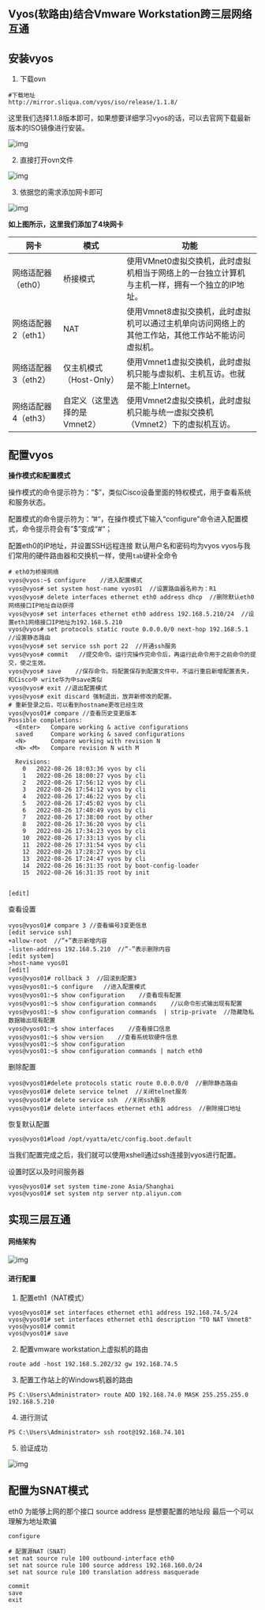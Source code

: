## Vyos(软路由)结合Vmware Workstation跨三层网络互通

## 安装vyos

1. 下载ovn

```plain
#下载地址
http://mirror.sliqua.com/vyos/iso/release/1.1.8/
```



这里我们选择1.1.8版本即可，如果想要详细学习vyos的话，可以去官网下载最新版本的ISO镜像进行安装。



![img](images/vyos-01.png)



2. 直接打开ovn文件

![img](images/vyos-02.png)

3. 依据您的需求添加网卡即可

![img](images/vyos-03.png)

**如上图所示，这里我们添加了4块网卡**

| 网卡                | 模式                         | 功能                                                         |
| ------------------- | ---------------------------- | ------------------------------------------------------------ |
| 网络适配器（eth0）  | 桥接模式                     | 使用VMnet0虚拟交换机，此时虚拟机相当于网络上的一台独立计算机与主机一样，拥有一个独立的IP地址。 |
| 网络适配器2（eth1） | NAT                          | 使用Vmnet8虚拟交换机，此时虚拟机可以通过主机单向访问网络上的其他工作站，其他工作站不能访问虚拟机。 |
| 网络适配器3（eth2） | 仅主机模式（Host-Only）      | 使用Vmnet1虚拟交换机，此时虚拟机只能与虚拟机、主机互访。也就是不能上Internet。 |
| 网络适配器4（eth3） | 自定义（这里选择的是Vmnet2） | 使用Vmnet2虚拟交换机，此时虚拟机只能与统一虚拟交换机（Vmnet2）下的虚拟机互访。 |

## 配置vyos

**操作模式和配置模式**

操作模式的命令提示符为：”$”，类似Cisco设备里面的特权模式，用于查看系统和服务状态。

配置模式的命令提示符为：”#“，在操作模式下输入“configure”命令进入配置模式，命令提示符会有”$”变成“#“；



配置eth0的IP地址，并设置SSH远程连接
默认用户名和密码均为vyos
vyos与我们常用的硬件路由器和交换机一样，使用`tab`键补全命令

```plain
# eth0为桥接网络
vyos@vyos:~$ configure    //进入配置模式
vyos@vyos# set system host-name vyos01  //设置路由器名称为：R1
vyos@vyos# delete interfaces ethernet eth0 address dhcp  //删除默认eth0网络接口IP地址自动获得
vyos@vyos# set interfaces ethernet eth0 address 192.168.5.210/24  //设置eth1网络接口IP地址为192.168.5.210
vyos@vyos# set protocols static route 0.0.0.0/0 next-hop 192.168.5.1  //设置静态路由
vyos@vyos# set service ssh port 22  //开通ssh服务
vyos@vyos# commit   //提交命令。运行完操作完命令后，再运行此命令用于之前命令的提交，使之生效。
vyos@vyos# save    //保存命令。将配置保存到配置文件中，不运行重启新增配置丢失，和Cisco中 write华为中save类似
vyos@vyos# exit //退出配置模式
vyos@vyos# exit discard 强制退出，放弃新修改的配置。
# 重新登录之后，可以看到hostname更改已经生效
vyos@vyos01# compare //查看历史变更版本
Possible completions:
  <Enter>	Compare working & active configurations
  saved		Compare working & saved configurations
  <N>		Compare working with revision N
  <N> <M>	Compare revision N with M

  Revisions:
    0	2022-08-26 18:03:36 vyos by cli
    1	2022-08-26 18:00:27 vyos by cli
    2	2022-08-26 17:56:12 vyos by cli
    3	2022-08-26 17:54:12 vyos by cli
    4	2022-08-26 17:46:22 vyos by cli
    5	2022-08-26 17:45:02 vyos by cli
    6	2022-08-26 17:40:49 vyos by cli
    7	2022-08-26 17:38:00 root by other
    8	2022-08-26 17:36:20 vyos by cli
    9	2022-08-26 17:34:23 vyos by cli
    10	2022-08-26 17:33:13 vyos by cli
    11	2022-08-26 17:31:54 vyos by cli
    12	2022-08-26 17:28:27 vyos by cli
    13	2022-08-26 17:24:47 vyos by cli
    14	2022-08-26 16:31:35 root by boot-config-loader
    15	2022-08-26 16:31:35 root by init

      
[edit]
```

查看设置

```plain
vyos@vyos01# compare 3 //查看编号3变更信息
[edit service ssh]
+allow-root  //”+”表示新增内容
-listen-address 192.168.5.210  //”-”表示删除内容
[edit system]
>host-name vyos01
[edit]
vyos@vyos01# rollback 3  //回滚到配置3 
vyos@vyos01:~$ configure   //进入配置模式
vyos@vyos01:~$ show configuration    //查看现有配置
vyos@vyos01:~$ show configuration commands    //以命令形式输出现有配置
vyos@vyos01:~$ show configuration commands  | strip-private  //隐藏隐私数据输出现有配置
vyos@vyos01:~$ show interfaces    //查看接口信息
vyos@vyos01:~$ show version    //查看系统软硬件信息
vyos@vyos01:~$ show configuration
vyos@vyos01:~$ show configuration commands | match eth0
```

删除配置

```plain
vyos@vyos01#delete protocols static route 0.0.0.0/0  //删除静态路由
vyos@vyos01# delete service telnet  //关闭telnet服务
vyos@vyos01# delete service ssh  //关闭ssh服务
vyos@vyos01# delete interfaces ethernet eth1 address  //删除接口地址
```

恢复默认配置

```plain
vyos@vyos01#load /opt/vyatta/etc/config.boot.default 
```

当我们配置完成之后，我们就可以使用xshell通过ssh连接到vyos进行配置。

设置时区以及时间服务器

```plain
vyos@vyos01# set system time-zone Asia/Shanghai
vyos@vyos01# set system ntp server ntp.aliyun.com
```

## 实现三层互通

#### 网络架构

![img](images/vyos-04.png)

#### 进行配置

1. 配置eth1（NAT模式）

```plain
vyos@vyos01# set interfaces ethernet eth1 address 192.168.74.5/24
vyos@vyos01# set interfaces ethernet eth1 description "TO NAT Vmnet8"
vyos@vyos01# commit
vyos@vyos01# save
```

2. 配置vmware workstation上虚拟机的路由

```plain
route add -host 192.168.5.202/32 gw 192.168.74.5
```

3. 配置工作站上的Windows机器的路由

```plain
PS C:\Users\Administrator> route ADD 192.168.74.0 MASK 255.255.255.0 192.168.5.210
```

4. 进行测试

```plain
PS C:\Users\Administrator> ssh root@192.168.74.101
```

5. 验证成功

![img](images/vyos-05.png)


## 配置为SNAT模式

eth0 为能够上网的那个接口
source address 是想要配置的地址段
最后一个可以理解为地址欺骗

```
configure

# 配置源NAT（SNAT）
set nat source rule 100 outbound-interface eth0
set nat source rule 100 source address 192.168.160.0/24
set nat source rule 100 translation address masquerade

commit
save
exit
```
